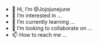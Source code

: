 - 👋 Hi, I’m @Jojojunejune
- 👀 I’m interested in ...
- 🌱 I’m currently learning ...
- 💞️ I’m looking to collaborate on ...
- 📫 How to reach me ...

<!---
Jojojunejune/Jojojunejune is a ✨ special ✨ repository because its `README.md` (this file) appears on your GitHub profile.
You can click the Preview link to take a look at your changes.
--->
